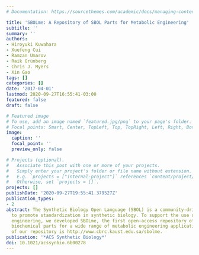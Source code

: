 ```yaml
---
# Documentation: https://sourcethemes.com/academic/docs/managing-content/

title: 'SBOLme: A Repository of SBOL Parts for Metabolic Engineering'
subtitle: ''
summary: ''
authors:
- Hiroyuki Kuwahara
- Xuefeng Cui
- Ramzan Umarov
- Raik Grünberg
- Chris J. Myers
- Xin Gao
tags: []
categories: []
date: '2017-04-01'
lastmod: 2020-09-27T16:55:41-03:00
featured: false
draft: false

# Featured image
# To use, add an image named `featured.jpg/png` to your page's folder.
# Focal points: Smart, Center, TopLeft, Top, TopRight, Left, Right, BottomLeft, Bottom, BottomRight.
image:
  caption: ''
  focal_point: ''
  preview_only: false

# Projects (optional).
#   Associate this post with one or more of your projects.
#   Simply enter your project's folder or file name without extension.
#   E.g. `projects = ["internal-project"]` references `content/project/deep-learning/index.md`.
#   Otherwise, set `projects = []`.
projects: []
publishDate: '2020-09-27T19:55:41.379527Z'
publication_types:
- 2
abstract: The Synthetic Biology Open Language (SBOL) is a community-driven open language
  to promote standardization in synthetic biology. To support the use of SBOL in metabolic
  engineering, we developed SBOLme, the first open-access repository of SBOL 2-compliant
  biochemical parts for a wide range of metabolic engineering applications. The URL
  of our repository is http://www.cbrc.kaust.edu.sa/sbolme.
publication: '*ACS Synthetic Biology*'
doi: 10.1021/acssynbio.6b00278
---
```

